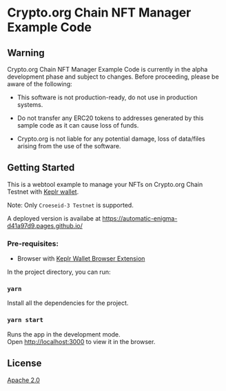 # Crypto.org Chain NFT Manager Example Code

## Warning

Crypto.org Chain NFT Manager Example Code is currently in the alpha development phase and subject to changes. Before proceeding, please be aware of the following:

- This software is not production-ready, do not use in production systems.

- Do not transfer any ERC20 tokens to addresses generated by this sample code as it can cause loss of funds.

- Crypto.org is not liable for any potential damage, loss of data/files arising from the use of the software.

## Getting Started

This is a webtool example to manage your NFTs on Crypto.org Chain Testnet with [Keplr wallet](https://wallet.keplr.app/).

Note: Only `Croeseid-3 Testnet` is supported. 

A deployed version is availabe at https://automatic-enigma-d41a97d9.pages.github.io/
### Pre-requisites:

- Browser with [Keplr Wallet Browser Extension](https://wallet.keplr.app/)

In the project directory, you can run:

### `yarn`
Install all the dependencies for the project.

### `yarn start`

Runs the app in the development mode.\
Open [http://localhost:3000](http://localhost:3000) to view it in the browser.

## License
[Apache 2.0](./LICENSE)
